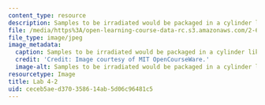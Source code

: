 ```yaml
---
content_type: resource
description: Samples to be irradiated would be packaged in a cylinder like this.
file: /media/https%3A/open-learning-course-data-rc.s3.amazonaws.com/2-672-project-laboratory-spring-2009/ceceb5aed370358614ab5d06c96481c5_lab4-2.jpg
file_type: image/jpeg
image_metadata:
  caption: Samples to be irradiated would be packaged in a cylinder like this.
  credit: 'Credit: Image courtesy of MIT OpenCourseWare.'
  image-alt: Samples to be irradiated would be packaged in a cylinder like this.
resourcetype: Image
title: Lab 4-2
uid: ceceb5ae-d370-3586-14ab-5d06c96481c5
---
```

